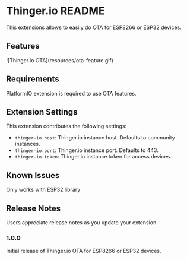 # Thinger.io README

This extensions allows to easily do OTA for ESP8266 or ESP32 devices.

## Features

\!\[Thinger.io OTA\]\(resources/ota-feature.gif\)

## Requirements

PlatformIO extension is required to use OTA features.

## Extension Settings

This extension contributes the following settings:

* `thinger-io.host`: Thinger.io instance host. Defaults to community instances.
* `thinger-io.port`: Thinger.io instance port. Defaults to 443.
* `thinger-io.token`: Thinger.io instance token for access devices.

## Known Issues

Only works with ESP32 library

## Release Notes

Users appreciate release notes as you update your extension.

### 1.0.0

Initial release of Thinger.io OTA for ESP8266 or ESP32 devices.